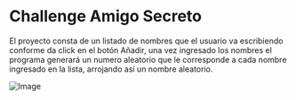 # Challenge Amigo Secreto 
El proyecto consta de un listado de nombres que el usuario va escribiendo conforme da click en el botón Añadir, una vez ingresado los nombres el programa generará un numero aleatorio que le corresponde a cada 
nombre ingresado en la lista, arrojando así un nombre aleatorio.

![Image](https://github.com/user-attachments/assets/05faea20-8c80-434f-80a6-ba7ebcced061)
